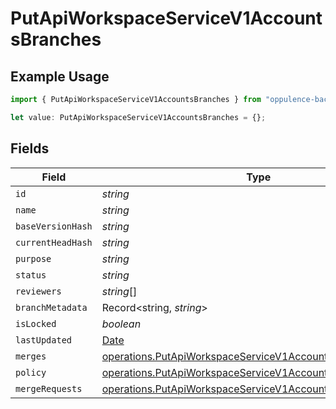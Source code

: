 # PutApiWorkspaceServiceV1AccountsBranches

## Example Usage

```typescript
import { PutApiWorkspaceServiceV1AccountsBranches } from "oppulence-backend-sdk/models/operations";

let value: PutApiWorkspaceServiceV1AccountsBranches = {};
```

## Fields

| Field                                                                                                                                  | Type                                                                                                                                   | Required                                                                                                                               | Description                                                                                                                            |
| -------------------------------------------------------------------------------------------------------------------------------------- | -------------------------------------------------------------------------------------------------------------------------------------- | -------------------------------------------------------------------------------------------------------------------------------------- | -------------------------------------------------------------------------------------------------------------------------------------- |
| `id`                                                                                                                                   | *string*                                                                                                                               | :heavy_minus_sign:                                                                                                                     | N/A                                                                                                                                    |
| `name`                                                                                                                                 | *string*                                                                                                                               | :heavy_minus_sign:                                                                                                                     | N/A                                                                                                                                    |
| `baseVersionHash`                                                                                                                      | *string*                                                                                                                               | :heavy_minus_sign:                                                                                                                     | N/A                                                                                                                                    |
| `currentHeadHash`                                                                                                                      | *string*                                                                                                                               | :heavy_minus_sign:                                                                                                                     | N/A                                                                                                                                    |
| `purpose`                                                                                                                              | *string*                                                                                                                               | :heavy_minus_sign:                                                                                                                     | N/A                                                                                                                                    |
| `status`                                                                                                                               | *string*                                                                                                                               | :heavy_minus_sign:                                                                                                                     | N/A                                                                                                                                    |
| `reviewers`                                                                                                                            | *string*[]                                                                                                                             | :heavy_minus_sign:                                                                                                                     | N/A                                                                                                                                    |
| `branchMetadata`                                                                                                                       | Record<string, *string*>                                                                                                               | :heavy_minus_sign:                                                                                                                     | N/A                                                                                                                                    |
| `isLocked`                                                                                                                             | *boolean*                                                                                                                              | :heavy_minus_sign:                                                                                                                     | N/A                                                                                                                                    |
| `lastUpdated`                                                                                                                          | [Date](https://developer.mozilla.org/en-US/docs/Web/JavaScript/Reference/Global_Objects/Date)                                          | :heavy_minus_sign:                                                                                                                     | N/A                                                                                                                                    |
| `merges`                                                                                                                               | [operations.PutApiWorkspaceServiceV1AccountsMerges](../../models/operations/putapiworkspaceservicev1accountsmerges.md)[]               | :heavy_minus_sign:                                                                                                                     | N/A                                                                                                                                    |
| `policy`                                                                                                                               | [operations.PutApiWorkspaceServiceV1AccountsPolicy](../../models/operations/putapiworkspaceservicev1accountspolicy.md)                 | :heavy_minus_sign:                                                                                                                     | N/A                                                                                                                                    |
| `mergeRequests`                                                                                                                        | [operations.PutApiWorkspaceServiceV1AccountsMergeRequests](../../models/operations/putapiworkspaceservicev1accountsmergerequests.md)[] | :heavy_minus_sign:                                                                                                                     | N/A                                                                                                                                    |